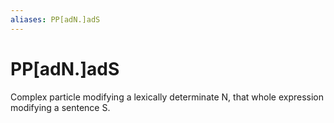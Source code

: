 ```yaml
---
aliases: PP[adN.]adS
---
```

# PP[adN.]adS

Complex particle modifying a lexically determinate N, that whole expression modifying a sentence S.